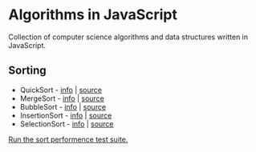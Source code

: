 # Algorithms in JavaScript

Collection of computer science algorithms and data structures written in JavaScript.

## Sorting

* QuickSort - [info](http://en.wikipedia.org/wiki/Quick_sort) | [source](https://github.com/idosela/algorithms-in-javascript/blob/master/quick-sort.js) 
* MergeSort - [info](http://en.wikipedia.org/wiki/Merge_sort) | [source](https://github.com/idosela/algorithms-in-javascript/blob/master/merge-sort.js) 
* BubbleSort - [info](http://en.wikipedia.org/wiki/Bubble_sort) | [source](https://github.com/idosela/algorithms-in-javascript/blob/master/bubble-sort.js) 
* InsertionSort - [info](http://en.wikipedia.org/wiki/Insertion_sort) | [source](https://github.com/idosela/algorithms-in-javascript/blob/master/insertion-sort.js) 
* SelectionSort - [info](http://en.wikipedia.org/wiki/Selection_sort) | [source](https://github.com/idosela/algorithms-in-javascript/blob/master/selection-sort.js) 

[Run the sort performence test suite.](http://jsperf.com/sort-algorithms/13)

